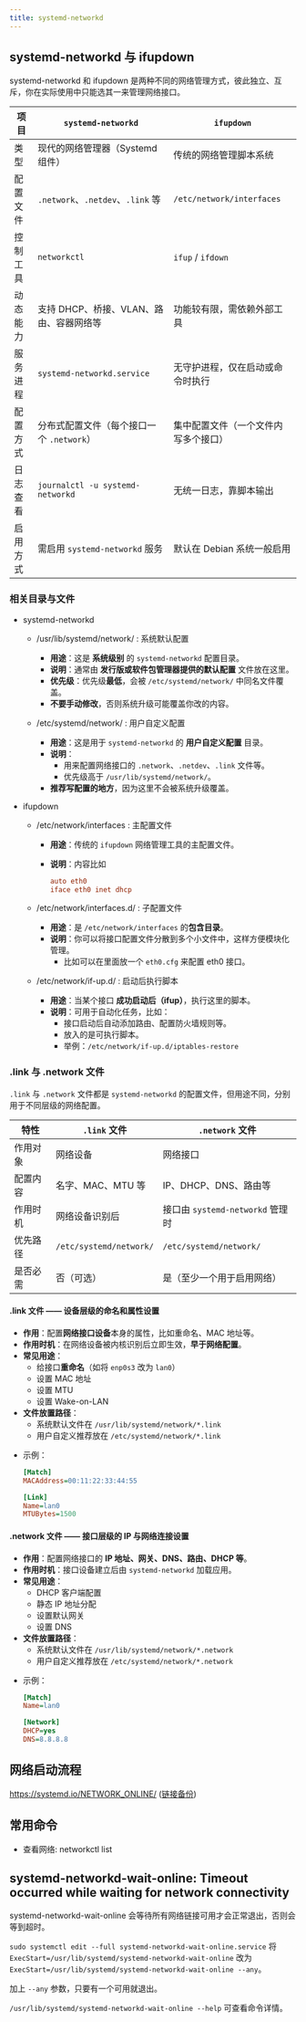 ```yaml
---
title: systemd-networkd
---
```


## systemd-networkd 与 ifupdown

systemd-networkd 和 ifupdown 是两种不同的网络管理方式，彼此独立、互斥，你在实际使用中只能选其一来管理网络接口。


| 项目   | `systemd-networkd`               | `ifupdown`                |
| ---- | -------------------------------- | ------------------------- |
| 类型   | 现代的网络管理器（Systemd组件）              | 传统的网络管理脚本系统               |
| 配置文件 | `.network`、`.netdev`、`.link` 等   | `/etc/network/interfaces` |
| 控制工具 | `networkctl`                     | `ifup` / `ifdown`         |
| 动态能力 | 支持 DHCP、桥接、VLAN、路由、容器网络等         | 功能较有限，需依赖外部工具             |
| 服务进程 | `systemd-networkd.service`       | 无守护进程，仅在启动或命令时执行          |
| 配置方式 | 分布式配置文件（每个接口一个 `.network`）       | 集中配置文件（一个文件内写多个接口）        |
| 日志查看 | `journalctl -u systemd-networkd` | 无统一日志，靠脚本输出               |
| 启用方式 | 需启用 `systemd-networkd` 服务        | 默认在 Debian 系统一般启用         |


### 相关目录与文件

- systemd-networkd
  - /usr/lib/systemd/network/   : 系统默认配置

    * **用途**：这是 **系统级别** 的 `systemd-networkd` 配置目录。
    * **说明**：通常由 **发行版或软件包管理器提供的默认配置** 文件放在这里。
    * **优先级**：优先级**最低**，会被 `/etc/systemd/network/` 中同名文件覆盖。
    * **不要手动修改**，否则系统升级可能覆盖你改的内容。

  - /etc/systemd/network/       : 用户自定义配置

    * **用途**：这是用于 `systemd-networkd` 的 **用户自定义配置** 目录。
    * **说明**：
      * 用来配置网络接口的 `.network`、`.netdev`、`.link` 文件等。
      * 优先级高于 `/usr/lib/systemd/network/`。
    * **推荐写配置的地方**，因为这里不会被系统升级覆盖。

- ifupdown
  - /etc/network/interfaces     : 主配置文件

    * **用途**：传统的 `ifupdown` 网络管理工具的主配置文件。
    * **说明**：内容比如

        ```ini
        auto eth0
        iface eth0 inet dhcp
        ```

  - /etc/network/interfaces.d/  : 子配置文件

    * **用途**：是 `/etc/network/interfaces` 的**包含目录**。
    * **说明**：你可以将接口配置文件分散到多个小文件中，这样方便模块化管理。
      * 比如可以在里面放一个 `eth0.cfg` 来配置 eth0 接口。

  - /etc/network/if-up.d/       : 启动后执行脚本

    * **用途**：当某个接口 **成功启动后（ifup）**，执行这里的脚本。
    * **说明**：可用于自动化任务，比如：
      * 接口启动后自动添加路由、配置防火墙规则等。
      * 放入的是可执行脚本。
      * 举例：`/etc/network/if-up.d/iptables-restore`

### .link 与 .network 文件

`.link` 与 `.network` 文件都是 `systemd-networkd` 的配置文件，但用途不同，分别用于不同层级的网络配置。


| 特性   | `.link` 文件              | `.network` 文件              |
| ---- | ----------------------- | -------------------------- |
| 作用对象 | 网络设备                    | 网络接口                       |
| 配置内容 | 名字、MAC、MTU 等            | IP、DHCP、DNS、路由等            |
| 作用时机 | 网络设备识别后                 | 接口由 `systemd-networkd` 管理时 |
| 优先路径 | `/etc/systemd/network/` | `/etc/systemd/network/`    |
| 是否必需 | 否（可选）                   | 是（至少一个用于启用网络）              |


#### .link 文件 —— 设备层级的命名和属性设置

* **作用**：配置**网络接口设备**本身的属性，比如重命名、MAC 地址等。
* **作用时机**：在网络设备被内核识别后立即生效，**早于网络配置**。
* **常见用途**：
  * 给接口**重命名**（如将 `enp0s3` 改为 `lan0`）
  * 设置 MAC 地址
  * 设置 MTU
  * 设置 Wake-on-LAN
* **文件放置路径**：
  * 系统默认文件在 `/usr/lib/systemd/network/*.link`
  * 用户自定义推荐放在 `/etc/systemd/network/*.link`
- 示例：

  ```ini
  [Match]
  MACAddress=00:11:22:33:44:55

  [Link]
  Name=lan0
  MTUBytes=1500
  ```

#### .network 文件 —— 接口层级的 IP 与网络连接设置

* **作用**：配置网络接口的 **IP 地址、网关、DNS、路由、DHCP 等**。
* **作用时机**：接口设备建立后由 `systemd-networkd` 加载应用。
* **常见用途**：
  * DHCP 客户端配置
  * 静态 IP 地址分配
  * 设置默认网关
  * 设置 DNS
* **文件放置路径**：
  * 系统默认文件在 `/usr/lib/systemd/network/*.network`
  * 用户自定义推荐放在 `/etc/systemd/network/*.network`
- 示例：

  ```ini
  [Match]
  Name=lan0

  [Network]
  DHCP=yes
  DNS=8.8.8.8
  ```

## 网络启动流程

https://systemd.io/NETWORK_ONLINE/ ([链接备份](https://web.archive.org/web/20230425211003/https://systemd.io/NETWORK_ONLINE/))

## 常用命令

- 查看网络: networkctl list

## systemd-networkd-wait-online: Timeout occurred while waiting for network connectivity

systemd-networkd-wait-online 会等待所有网络链接可用才会正常退出，否则会等到超时。

`sudo systemctl edit --full systemd-networkd-wait-online.service` 将 `ExecStart=/usr/lib/systemd/systemd-networkd-wait-online` 改为 `ExecStart=/usr/lib/systemd/systemd-networkd-wait-online --any`。

加上 `--any` 参数，只要有一个可用就退出。

`/usr/lib/systemd/systemd-networkd-wait-online --help` 可查看命令详情。
